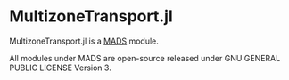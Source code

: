 MultizoneTransport.jl
=======================================

MultizoneTransport.jl is a [MADS](https://github.com/madsjulia) module.

All modules under MADS are open-source released under GNU GENERAL PUBLIC LICENSE Version 3.
